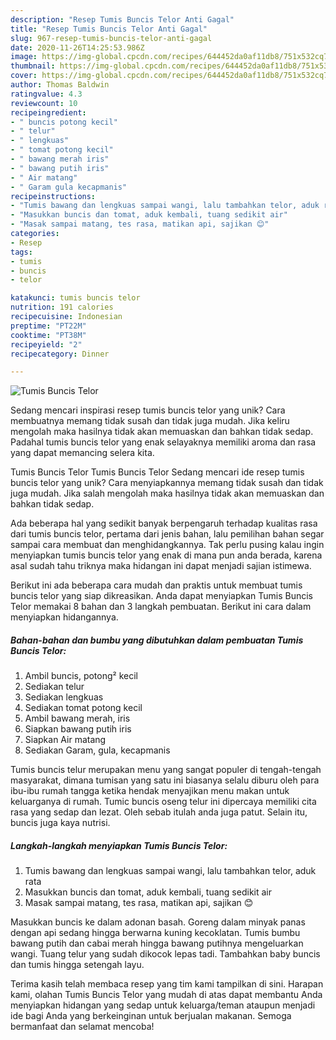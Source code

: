```yaml
---
description: "Resep Tumis Buncis Telor Anti Gagal"
title: "Resep Tumis Buncis Telor Anti Gagal"
slug: 967-resep-tumis-buncis-telor-anti-gagal
date: 2020-11-26T14:25:53.986Z
image: https://img-global.cpcdn.com/recipes/644452da0af11db8/751x532cq70/tumis-buncis-telor-foto-resep-utama.jpg
thumbnail: https://img-global.cpcdn.com/recipes/644452da0af11db8/751x532cq70/tumis-buncis-telor-foto-resep-utama.jpg
cover: https://img-global.cpcdn.com/recipes/644452da0af11db8/751x532cq70/tumis-buncis-telor-foto-resep-utama.jpg
author: Thomas Baldwin
ratingvalue: 4.3
reviewcount: 10
recipeingredient:
- " buncis potong kecil"
- " telur"
- " lengkuas"
- " tomat potong kecil"
- " bawang merah iris"
- " bawang putih iris"
- " Air matang"
- " Garam gula kecapmanis"
recipeinstructions:
- "Tumis bawang dan lengkuas sampai wangi, lalu tambahkan telor, aduk rata"
- "Masukkan buncis dan tomat, aduk kembali, tuang sedikit air"
- "Masak sampai matang, tes rasa, matikan api, sajikan 😊"
categories:
- Resep
tags:
- tumis
- buncis
- telor

katakunci: tumis buncis telor 
nutrition: 191 calories
recipecuisine: Indonesian
preptime: "PT22M"
cooktime: "PT38M"
recipeyield: "2"
recipecategory: Dinner

---
```



![Tumis Buncis Telor](https://img-global.cpcdn.com/recipes/644452da0af11db8/751x532cq70/tumis-buncis-telor-foto-resep-utama.jpg)

Sedang mencari inspirasi resep tumis buncis telor yang unik? Cara membuatnya memang tidak susah dan tidak juga mudah. Jika keliru mengolah maka hasilnya tidak akan memuaskan dan bahkan tidak sedap. Padahal tumis buncis telor yang enak selayaknya memiliki aroma dan rasa yang dapat memancing selera kita.

Tumis Buncis Telor Tumis Buncis Telor Sedang mencari ide resep tumis buncis telor yang unik? Cara menyiapkannya memang tidak susah dan tidak juga mudah. Jika salah mengolah maka hasilnya tidak akan memuaskan dan bahkan tidak sedap.

Ada beberapa hal yang sedikit banyak berpengaruh terhadap kualitas rasa dari tumis buncis telor, pertama dari jenis bahan, lalu pemilihan bahan segar sampai cara membuat dan menghidangkannya. Tak perlu pusing kalau ingin menyiapkan tumis buncis telor yang enak di mana pun anda berada, karena asal sudah tahu triknya maka hidangan ini dapat menjadi sajian istimewa.


Berikut ini ada beberapa cara mudah dan praktis untuk membuat tumis buncis telor yang siap dikreasikan. Anda dapat menyiapkan Tumis Buncis Telor memakai 8 bahan dan 3 langkah pembuatan. Berikut ini cara dalam menyiapkan hidangannya.

<!--inarticleads1-->

##### Bahan-bahan dan bumbu yang dibutuhkan dalam pembuatan Tumis Buncis Telor:

1. Ambil  buncis, potong² kecil
1. Sediakan  telur
1. Sediakan  lengkuas
1. Sediakan  tomat potong kecil
1. Ambil  bawang merah, iris
1. Siapkan  bawang putih iris
1. Siapkan  Air matang
1. Sediakan  Garam, gula, kecapmanis


Tumis buncis telur merupakan menu yang sangat populer di tengah-tengah masyarakat, dimana tumisan yang satu ini biasanya selalu diburu oleh para ibu-ibu rumah tangga ketika hendak menyajikan menu makan untuk keluarganya di rumah. Tumic buncis oseng telur ini dipercaya memiliki cita rasa yang sedap dan lezat. Oleh sebab itulah anda juga patut. Selain itu, buncis juga kaya nutrisi. 

<!--inarticleads2-->

##### Langkah-langkah menyiapkan Tumis Buncis Telor:

1. Tumis bawang dan lengkuas sampai wangi, lalu tambahkan telor, aduk rata
1. Masukkan buncis dan tomat, aduk kembali, tuang sedikit air
1. Masak sampai matang, tes rasa, matikan api, sajikan 😊


Masukkan buncis ke dalam adonan basah. Goreng dalam minyak panas dengan api sedang hingga berwarna kuning kecoklatan. Tumis bumbu bawang putih dan cabai merah hingga bawang putihnya mengeluarkan wangi. Tuang telur yang sudah dikocok lepas tadi. Tambahkan baby buncis dan tumis hingga setengah layu. 

Terima kasih telah membaca resep yang tim kami tampilkan di sini. Harapan kami, olahan Tumis Buncis Telor yang mudah di atas dapat membantu Anda menyiapkan hidangan yang sedap untuk keluarga/teman ataupun menjadi ide bagi Anda yang berkeinginan untuk berjualan makanan. Semoga bermanfaat dan selamat mencoba!
